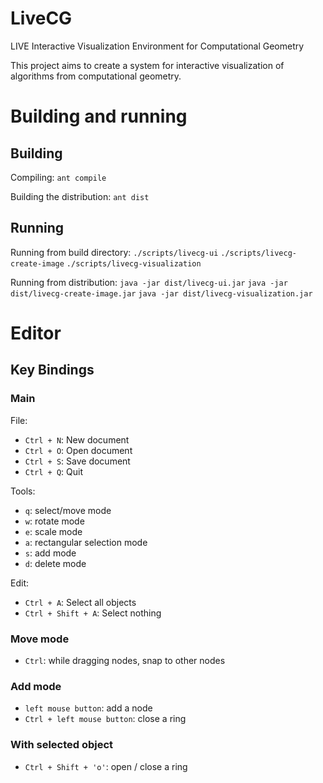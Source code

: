 LiveCG
=======

LIVE Interactive Visualization Environment for Computational Geometry

This project aims to create a system for interactive visualization of 
algorithms from computational geometry.

# Building and running
## Building
Compiling:
`ant compile`

Building the distribution:
`ant dist`

## Running
Running from build directory:
`./scripts/livecg-ui`
`./scripts/livecg-create-image`
`./scripts/livecg-visualization`

Running from distribution:
`java -jar dist/livecg-ui.jar`
`java -jar dist/livecg-create-image.jar`
`java -jar dist/livecg-visualization.jar`

# Editor
## Key Bindings
### Main
File:

* `Ctrl + N`: New document
* `Ctrl + O`: Open document
* `Ctrl + S`: Save document
* `Ctrl + Q`: Quit

Tools:  

* `q`: select/move mode
* `w`: rotate mode
* `e`: scale mode
* `a`: rectangular selection mode
* `s`: add mode
* `d`: delete mode

Edit:
  
* `Ctrl + A`: Select all objects
* `Ctrl + Shift + A`: Select nothing

### Move mode
* `Ctrl`: while dragging nodes, snap to other nodes

### Add mode
* `left mouse button`: add a node
* `Ctrl + left mouse button`: close a ring

### With selected object
* `Ctrl + Shift + 'o'`: open / close a ring
